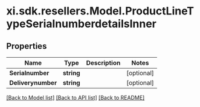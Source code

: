 # xi.sdk.resellers.Model.ProductLineTypeSerialnumberdetailsInner

## Properties

Name | Type | Description | Notes
------------ | ------------- | ------------- | -------------
**Serialnumber** | **string** |  | [optional] 
**Deliverynumber** | **string** |  | [optional] 

[[Back to Model list]](../README.md#documentation-for-models) [[Back to API list]](../README.md#documentation-for-api-endpoints) [[Back to README]](../README.md)


